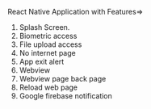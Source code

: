 React Native Application with Features=>
1. Splash Screen.
2. Biometric access 
3. File upload access
4. No internet page
5. App exit alert
6. Webview
7. Webview page back page
8. Reload web page
9. Google firebase notification

